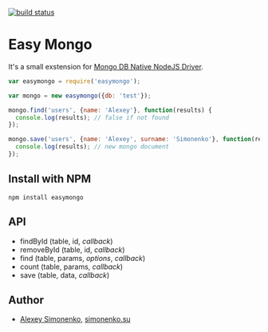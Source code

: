 [![build status](https://secure.travis-ci.org/meritt/easymongo.png)](http://travis-ci.org/meritt/easymongo)
# Easy Mongo

It's a small exstension for [Mongo DB Native NodeJS Driver](https://github.com/mongodb/node-mongodb-native).

```javascript
var easymongo = require('easymongo');

var mongo = new easymongo({db: 'test'});

mongo.find('users', {name: 'Alexey'}, function(results) {
  console.log(results); // false if not found
});

mongo.save('users', {name: 'Alexey', surname: 'Simonenko'}, function(results) {
  console.log(results); // new mongo document
});
```

Install with NPM
----------------

	npm install easymongo

API
---

* findById (table, id, *callback*)
* removeById (table, id, *callback*)
* find (table, params, *options*, *callback*)
* count (table, params, *callback*)
* save (table, data, *callback*)

Author
------

* [Alexey Simonenko](mailto:alexey@simonenko.su), [simonenko.su](http://simonenko.su)
